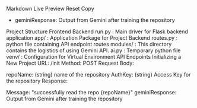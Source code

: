 Markdown Live Preview
Reset
Copy

- geminiResponse: Output from Gemini after training the repository


Project Structure
Frontend
Backend
run.py : Main driver for Flask backend application
app/ : Application Package for Project Backend
routes.py : python file containing API endpoint routes
modules/ : This directory contains the logistics of using Gemini API.
ai.py : Temporary python file
venv/ : Configuration for Virtual Environment
API Endpoints
Initializing a New Project
URL: /init
Method: POST
Request Body:

repoName: (string) name of the repository
AuthKey: (string) Access Key for the repository
Response:

Message: "successfully read the repo {repoName}"
geminiResponse: Output from Gemini after training the repository
